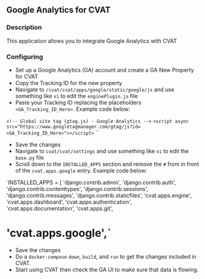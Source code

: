 ## Google Analytics for CVAT

### Description

This application allows you to integrate Google Analytics with CVAT

### Configuring

  * Set up a Google Analytics (GA) account and create a GA New Property for CVAT
  * Copy the Tracking ID for the new property
  * Navigate to `/cvat/cvat/apps/google/static/google/js` and use something like `vi` to edit the `enginePlugin.js` file
  * Paste your Tracking ID replacing the placeholders `<GA_Tracking_ID_Here>`.  Example code below:
  
  `<!-- Global site tag (gtag.js) - Google Analytics -->`
  `<script async src="https://www.googletagmanager.com/gtag/js?id=<GA_Tracking_ID_Here>"></script>`
  `<script>
    window.dataLayer = window.dataLayer || [];
    function gtag(){dataLayer.push(arguments);}
    gtag('js', new Date());

    gtag('config', '<GA_Tracking_ID_Here>');
  </script>`
  
  * Save the changes
  * Navigate to `cvat/cvat/settings` and use something like `vi` to edit the `base.py` file
  * Scroll down to the `INSTALLED_APPS` section and remove the `#` from in front of the `cvat.apps.google` entry.  Example code below:
  
`INSTALLED_APPS = [
    'django.contrib.admin',
    'django.contrib.auth',
    'django.contrib.contenttypes',
    'django.contrib.sessions',
    'django.contrib.messages',
    'django.contrib.staticfiles',
    'cvat.apps.engine',
    'cvat.apps.dashboard',
    'cvat.apps.authentication',
    'cvat.apps.documentation',
    'cvat.apps.git',
 #   'cvat.apps.google',`
  
  * Save the changes
  * Do a `docker-compose` `down`, `build`, and `run` to get the changes included in CVAT.
  * Start using CVAT then check the GA UI to make sure that data is flowing.
